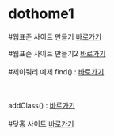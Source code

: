 # dothome1

#웹표준 사이트 만들기
<a href="https://thldnjs.github.io/dothome1/webstandard/index.html">바로가기</a><br>

#웹표준 사이트 만들기2
<a href="http://thldnjs.dothome.co.kr/dothome1/responsive/index.html">바로가기</a>
<br>
<br>
#제이쿼리 예제
find() : <a href="https://thldnjs.github.io/dothome1/jquery/jquery04.html">바로가기</a>

<br>
<br>
addClass() : <a href="https://thldnjs.github.io/dothome1/jquery/jquery06_addClass2.html">바로가기</a>

<br>
<br>
#닷홈 사이트
<a href="http://thldnjs.dothome.co.kr/">바로가기</a>
